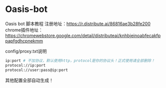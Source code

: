 # Oasis-bot
Oasis bot 脚本教程
注册地址：https://r.distribute.ai/86816ae3b28fe200
chrome插件地址：https://chromewebstore.google.com/detail/distributeai/knhbjeinoabfecakfppapfgdhcpnekmm

config/proxy.txt说明
```bash
ip:port # 不加协议，默认使用http，protocol是你的协议头！正式使用请全部删除！
protocol://ip:port
protocol://user:pass@ip:port
```
其他配置全部自动生成！
